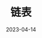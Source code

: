 ---
title: 链表
date: 2023-04-14
sidebar: 'auto'
categories:
 - 数据结构
tags:
 - JavaScript
 - TypeScript
publish: false
---
